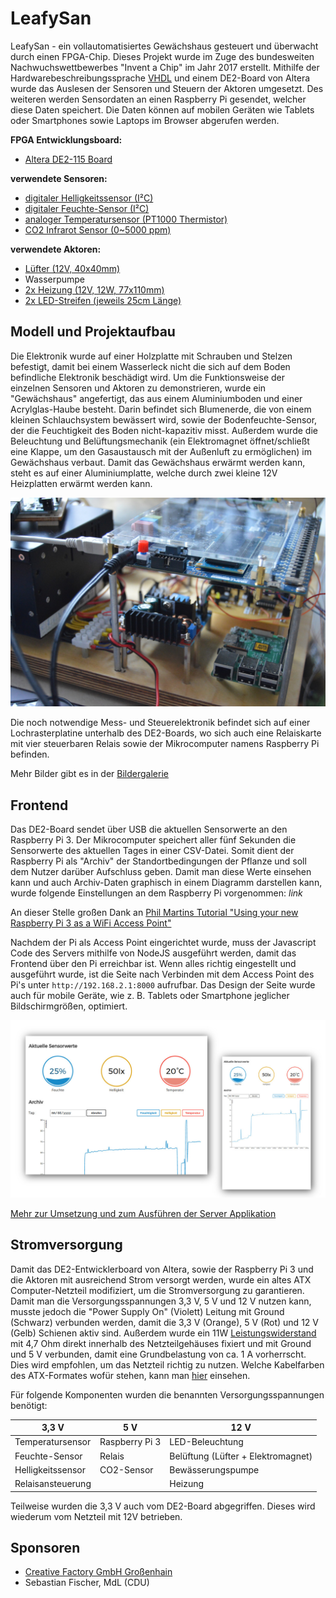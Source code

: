 # LeafySan

LeafySan - ein vollautomatisiertes Gewächshaus gesteuert und überwacht durch einen FPGA-Chip. Dieses Projekt wurde im Zuge des bundesweiten Nachwuchswettbewerbes "Invent a Chip" im Jahr 2017 erstellt. Mithilfe der Hardwarebeschreibungssprache [VHDL](https://de.wikipedia.org/wiki/Very_High_Speed_Integrated_Circuit_Hardware_Description_Language) und einem DE2-Board von Altera wurde das Auslesen der Sensoren und Steuern der Aktoren umgesetzt. Des weiteren werden Sensordaten an einen Raspberry Pi gesendet, welcher diese Daten speichert. Die Daten können auf mobilen Geräten wie Tablets oder Smartphones sowie Laptops im Browser abgerufen werden.

__FPGA Entwicklungsboard:__
* [Altera DE2-115 Board](http://www.terasic.com.tw/cgi-bin/page/archive.pl?Language=English&No=502)

__verwendete Sensoren:__
* [digitaler Helligkeitssensor (I²C)](http://wiki.seeed.cc/Grove-Digital_Light_Sensor/)
* [digitaler Feuchte-Sensor (I²C)](https://www.tindie.com/products/miceuz/i2c-soil-moisture-sensor/)
* [analoger Temperatursensor (PT1000 Thermistor)](https://www.reichelt.de/Sensorik-SMD-bedrahtet-/PCA-1-1505-10/3/index.html?ACTION=3&LA=446&ARTICLE=85054&GROUPID=8097&artnr=PCA+1.1505+10&SEARCH=PCA%2B1.1505%2B10)
* [CO2 Infrarot Sensor (0~5000 ppm)](http://www.komputer.de/zen/index.php?main_page=product_info&cPath=24&products_id=424)

__verwendete Aktoren:__
* [Lüfter (12V, 40x40mm)](https://www.reichelt.de/Luefter/FAN-ML-4010-12-S/3/index.html?ACTION=3&LA=446&ARTICLE=110411&GROUPID=7775&artnr=FAN-ML+4010-12+S&SEARCH=FAN-ML%2B4010-12%2BS)
* Wasserpumpe
* [2x Heizung (12V, 12W, 77x110mm)](https://www.conrad.de/de/polyester-heizfolie-selbstklebend-12-vdc-12-vac-12-w-schutzart-ipx4-l-x-b-110-mm-x-77-mm-thermo-532878.html)
* [2x LED-Streifen (jeweils 25cm Länge)](http://www.ledlager.de/led-streifen)


## Modell und Projektaufbau

Die Elektronik wurde auf einer Holzplatte mit Schrauben und Stelzen befestigt, damit bei einem Wasserleck nicht die sich auf dem Boden befindliche Elektronik beschädigt wird. Um die Funktionsweise der einzelnen Sensoren und Aktoren zu demonstrieren, wurde ein "Gewächshaus" angefertigt, das aus einem Aluminiumboden und einer Acrylglas-Haube besteht. Darin befindet sich Blumenerde, die von einem kleinen Schlauchsystem bewässert wird, sowie der Bodenfeuchte-Sensor, der die Feuchtigkeit des Boden nicht-kapazitiv misst. Außerdem wurde die Beleuchtung und Belüftungsmechanik (ein Elektromagnet öffnet/schließt eine Klappe, um den Gasaustausch mit der Außenluft zu ermöglichen) im Gewächshaus verbaut. Damit das Gewächshaus erwärmt werden kann, steht es auf einer Aluminiumplatte, welche durch zwei kleine 12V Heizplatten erwärmt werden kann.

![Bild](dokumentation/bilder/modell_links.jpg)

Die noch notwendige Mess- und Steuerelektronik befindet sich auf einer Lochrasterplatine unterhalb des DE2-Boards, wo sich auch eine Relaiskarte mit vier steuerbaren Relais sowie der Mikrocomputer namens Raspberry Pi befinden.

Mehr Bilder gibt es in der [Bildergalerie](dokumentation/gallerie.md)


## Frontend

Das DE2-Board sendet über USB die aktuellen Sensorwerte an den Raspberry Pi 3. Der Mikrocomputer speichert aller fünf Sekunden die Sensorwerte des aktuellen Tages in einer CSV-Datei. Somit dient der Raspberry Pi als "Archiv" der Standortbedingungen der Pflanze und soll dem Nutzer darüber Aufschluss geben.
Damit man diese Werte einsehen kann und auch Archiv-Daten graphisch in einem Diagramm darstellen kann, wurde folgende Einstellungen an dem Raspberry Pi vorgenommen: *link*

An dieser Stelle großen Dank an [Phil Martins Tutorial "Using your new Raspberry Pi 3 as a WiFi Access Point"](https://frillip.com/using-your-raspberry-pi-3-as-a-wifi-access-point-with-hostapd/)

Nachdem der Pi als Access Point eingerichtet wurde, muss der Javascript Code des Servers mithilfe von NodeJS ausgeführt werden, damit das Frontend über den Pi erreichbar ist. Wenn alles richtig eingestellt und ausgeführt wurde, ist die Seite nach Verbinden mit dem Access Point des Pi's unter `http://192.168.2.1:8000` aufrufbar.
Das Design der Seite wurde auch für mobile Geräte, wie z. B. Tablets oder Smartphone jeglicher Bildschirmgrößen, optimiert.

![Desktop Ansicht und mobile Ansicht im Vergleich](dokumentation/bilder/frontend.jpg)

[Mehr zur Umsetzung und zum Ausführen der Server Applikation](dokumentation/frontend.md)


## Stromversorgung

Damit das DE2-Entwicklerboard von Altera, sowie der Raspberry Pi 3 und die Aktoren mit ausreichend Strom versorgt werden, wurde ein altes ATX Computer-Netzteil modifiziert, um die Stromversorgung zu garantieren. Damit man die Versorgungsspannungen 3,3 V, 5 V und 12 V nutzen kann, musste jedoch die "Power Supply On" (Violett) Leitung mit Ground (Schwarz) verbunden werden, damit die 3,3 V (Orange), 5 V (Rot) und 12 V (Gelb) Schienen aktiv sind. Außerdem wurde ein 11W [Leistungswiderstand](https://www.reichelt.de/11-Watt-axial/11W-AXIAL-4-7/3/index.html?ACTION=3&LA=446&ARTICLE=1524&GROUPID=3120&artnr=11W+AXIAL+4%2C7&SEARCH=11W%2BAXIAL%2B4%252C7) mit 4,7 Ohm direkt innerhalb des Netzteilgehäuses fixiert und mit Ground und 5 V verbunden, damit eine Grundbelastung von ca. 1 A vorherrscht. Dies wird empfohlen, um das Netzteil richtig zu nutzen.
Welche Kabelfarben des ATX-Formates wofür stehen, kann man [hier](https://de.wikipedia.org/wiki/ATX-Format#Pinbelegung) einsehen.

Für folgende Komponenten wurden die benannten Versorgungsspannungen benötigt:

|    3,3 V                |     5 V         |    12 V                            |
|-------------------------|-----------------|------------------------------------|
| Temperatursensor        | Raspberry Pi 3  | LED-Beleuchtung                    |
| Feuchte-Sensor          | Relais          | Belüftung (Lüfter + Elektromagnet) |
| Helligkeitssensor       | CO2-Sensor      | Bewässerungspumpe                  |
| Relaisansteuerung       |                 | Heizung                            |

Teilweise wurden die 3,3 V auch vom DE2-Board abgegriffen. Dieses wird wiederum vom Netzteil mit 12V betrieben.


## Sponsoren

- [Creative Factory GmbH Großenhain](http://creative-factory-gmbh.de/)
- Sebastian Fischer, MdL (CDU)

